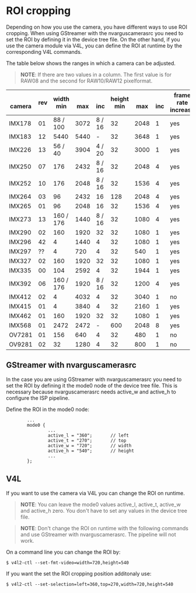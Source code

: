 # ROI cropping

Depending on how you use the camera, you have different ways to use ROI cropping. When using GStreamer with the nvarguscamerasrc you need to set the ROI by defining it in the device tree file. On the other hand, if you use the camera module via V4L, you can define the ROI at runtime by the corresponding V4L commands.

The table below shows the ranges in which a camera can be adjusted. 

>**NOTE**: If there are two values in a column. The first value is for RAW08 and the second for RAW10/RAW12 pixelformat.

| <br>camera | rev | width<br>min | <br>max | <br>inc | height<br>min | <br>max | <br>inc | frame rate<br>increase |
| ------ | --- | --------- | --------- | --------- | ---------- | ---------- | ---------- | ---- |
| IMX178 |  01 |  88 / 100 |      3072 |    8 / 16 |         32 |       2048 |          1 |  yes |
| IMX183 |  12 |      5440 |      5440 |         - |         32 |       3648 |          1 |  yes |
| IMX226 |  13 |   56 / 40 |      3904 |    4 / 20 |         32 |       3000 |          1 |  yes |
| IMX250 |  07 |       176 |      2432 |    8 / 16 |         32 |       2048 |          4 |  yes |
| IMX252 |  10 |       176 |      2048 |    8 / 16 |         32 |       1536 |          4 |  yes |
| IMX264 |  03 |        96 |      2432 |        16 |        128 |       2048 |          4 |  yes |
| IMX265 |  01 |        96 |      2048 |        16 |         32 |       1536 |          4 |  yes |
| IMX273 |  13 | 160 / 176 |      1440 |    8 / 16 |         32 |       1080 |          4 |  yes |
| IMX290 |  02 |       160 |      1920 |        32 |         32 |       1080 |          1 |  yes |
| IMX296 |  42 |         4 |      1440 |         4 |         32 |       1080 |          1 |  yes |
| IMX297 |  ?? |         4 |       720 |         4 |         32 |        540 |          1 |  yes |
| IMX327 |  02 |       160 |      1920 |        32 |         32 |       1080 |          1 |  yes |
| IMX335 |  00 |       104 |      2592 |         4 |         32 |       1944 |          1 |  yes |
| IMX392 |  06 | 160 / 176 |      1920 |    8 / 16 |         32 |       1200 |          4 |  yes |
| IMX412 |  02 |         4 |      4032 |         4 |         32 |       3040 |          1 |   no |
| IMX415 |  01 |         4 |      3840 |         4 |         32 |       2160 |          1 |  yes |
| IMX462 |  01 |       160 |      1920 |        32 |         32 |       1080 |          1 |  yes |
| IMX568 |  01 |      2472 |      2472 |         - |        600 |       2048 |          8 |  yes |
| OV7281 |  01 |       156 |       640 |         4 |         32 |        480 |          1 |   no |
| OV9281 |  02 |        32 |      1280 |         4 |         32 |        800 |          1 |   no |

## GStreamer with nvarguscamerasrc

In the case you are using GStreamer with nvarguscamerasrc you need to set the ROI by defining it the mode0 node of the device tree file. This is necessary because nvarguscamerasrc needs active_w and active_h to configure the ISP pipeline. 

Define the ROI in the mode0 node:
```
        ...
        mode0 {
                ...
                active_l = "360";       // left
                active_t = "270";       // top
                active_w = "720";       // width
                active_h = "540";       // height
                ...
        };
```

## V4L

If you want to use the camera via V4L you can change the ROI on runtime. 

> **NOTE**: You can leave the mode0 values active_l, active_t, active_w and active_h zero. You don't have to set any values in the device tree file.

> **NOTE**: Don't change the ROI on runtime with the following commands and use GStreamer with nvarguscamerasrc. The pipeline will not work.

On a command line you can change the ROI by:
```
$ v4l2-ctl --set-fmt-video=width=720,height=540
```
If you want the set the ROI cropping position additonaly use:
```
$ v4l2-ctl --set-selection=left=360,top=270,width=720,height=540
```